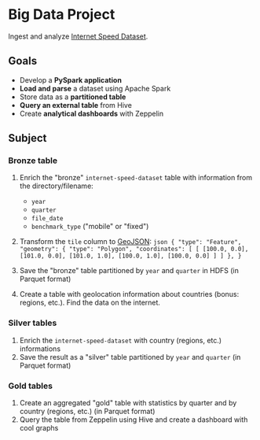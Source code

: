 # Big Data Project

Ingest and analyze [Internet Speed Dataset](https://www.kaggle.com/datasets/dhruvildave/ookla-internet-speed-dataset).

## Goals

- Develop a **PySpark application**
- **Load and parse** a dataset using Apache Spark
- Store data as a **partitioned table**
- **Query an external table** from Hive
- Create **analytical dashboards** with Zeppelin

## Subject

### Bronze table

1. Enrich the "bronze" `internet-speed-dataset` table with information from the directory/filename:

   - `year`
   - `quarter`
   - `file_date`
   - `benchmark_type` ("mobile" or "fixed")

2. Transform the `tile` column to [GeoJSON](https://geojson.org/geojson-spec.html):
       ```json
       {
           "type": "Feature",
           "geometry": {
               "type": "Polygon",
               "coordinates": [
                   [ [100.0, 0.0], [101.0, 0.0], [101.0, 1.0],
                      [100.0, 1.0], [100.0, 0.0] ]
               ]
           },
       }
       ```

3. Save the "bronze" table partitioned by `year` and `quarter` in HDFS (in Parquet format)
4. Create a table with geolocation information about countries (bonus: regions, etc.). Find the data on the internet.

### Silver tables

1. Enrich the `internet-speed-dataset` with country (regions, etc.) informations 
2. Save the result as a "silver" table partitioned by `year` and `quarter` (in Parquet format)

### Gold tables

1. Create an aggregated "gold" table with statistics by quarter and by country (regions, etc.) (in Parquet format)
2. Query the table from Zeppelin using Hive and create a dashboard with cool graphs
